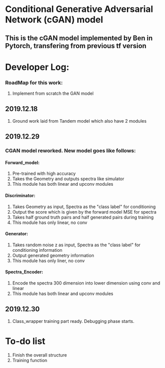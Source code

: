# Conditional Generative Adversarial Network (cGAN) model
## This is the cGAN model implemented by Ben in Pytorch, transfering from previous tf version 
# Developer Log:

### RoadMap for this work:
1. Implement from scratch the GAN model

## 2019.12.18
1. Ground work laid from Tandem model which also have 2 modules

## 2019.12.29
### CGAN model reworked. New model goes like follows:
#### Forward_model:
1. Pre-trained with high accuracy
2. Takes the Geometry and outputs spectra like simulator
3. This module has both linear and upconv modules
#### Discriminator:
1. Takes Geometry as input, Spectra as the "class label" for conditioning
2. Output the score which is given by the forward model MSE for spectra
3. Takes half ground truth pairs and half generated pairs during training
4. This module has only linear, no conv
#### Generator:
1. Takes random noise z as input, Spectra as the "class label" for conditioning information
2. Output generated geometry information
3. This module has only liner, no conv
#### Spectra_Encoder:
1. Encode the spectra 300 dimension into lower dimension using conv and linear
2. This module has both linear and upconv modules

## 2019.12.30
1. Class_wrapper training part ready. Debugging phase starts.

# To-do list
1. Finish the overall structure
2. Training function 